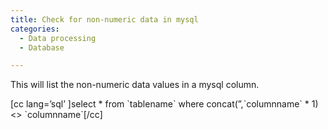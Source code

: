 ```yaml
---
title: Check for non-numeric data in mysql
categories:
  - Data processing
  - Database

---
```

This will list the non-numeric data values in a mysql column.

[cc lang=&#8217;sql&#8217; ]select \* from \`tablename\` where concat(&#8221;,\`columnname\` \* 1) <> \`columnname\`[/cc]

<div class="zemanta-pixie">
  <img class="zemanta-pixie-img" src="http://img.zemanta.com/pixy.gif?x-id=dda9f3a7-b810-8363-8180-8096b9010999" alt="" />
</div>